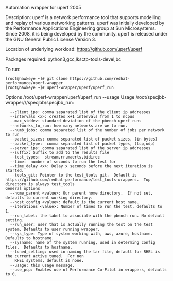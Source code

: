 Automation wrapper for uperf 2005

Description:
      uperf is a network performance tool that supports modelling and replay
      of various networking patterns. uperf was initially developed by the
      Performance Applications Engineering group at Sun Microsystems. Since
      2008, it is being developed by the community. uperf is released under
      the GNU General Public License Version 3. 
  
Location of underlying workload: https://github.com/uperf/uperf

Packages required: python3,gcc,lksctp-tools-devel,bc

To run:
```
[root@hawkeye ~]# git clone https://github.com/redhat-performance/uperf-wrapper
[root@hawkeye ~]# uperf-wrapper/uperf/uperf_run
```

Options
/root/uperf-wrapper/uperf/uperf_run --usage
Usage /root/specjbb-wrapper///specjbb/specjbb_run:
```
  --client_ips: comma separated list of the client ip addresses
  --intervals <x>: creates x+1 intervals from 1 to ncpus
  --max_stddev: standard deviation of the pbench uperf runs
  --networks_to_run: how many networks are we to run.
  --numb_jobs: comma separated list of the number of jobs per network to run
  --packet_sizes: comma separated list of packet sizes, (in bytes)
  --packet_type:  comma separated list of packet types, (tcp,udp)
  --server_ips: comma separated list of the server ip addresses
  --suffix: Suffix to add to the results file
  --test_types:  stream,rr,maerts,bidirec
  --time:  number of seconds to run the test for
  --time_delay <x>: Delay x seconds before the next iteration is started.
  --tools_git: Pointer to the test_tools git.  Default is https://github.com/redhat-performance/test_tools-wrappers.  Top directory is always test_tools
General options
  --home_parent <value>: Our parent home directory.  If not set, defaults to current working directory.
  --host_config <value>: default is the current host name.
  --iterations <value>: Number of times to run the test, defaults to 1.
  --run_label: the label to associate with the pbench run. No default setting.
  --run_user: user that is actually running the test on the test system. Defaults to user running wrapper.
  --sys_type: Type of system working with, aws, azure, hostname.  Defaults to hostname.
  --sysname: name of the system running, used in determing config files.  Defaults to hostname.
  --tuned_setting: used in naming the tar file, default for RHEL is the current active tuned.  For non
    RHEL systems, default is none.
  --usage: this usage message.
  --use_pcp: Enables use of Performance Co-Pilot in wrappers, defaults to 0.
```
